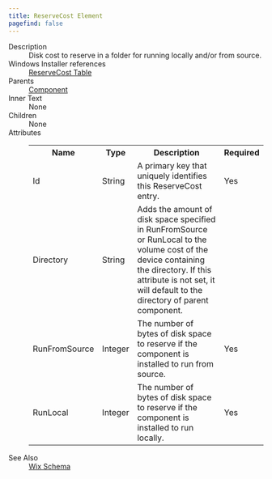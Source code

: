 ```yaml
---
title: ReserveCost Element
pagefind: false
---
```

<dl>
  <dt>Description</dt>
  <dd>                 Disk cost to reserve in a folder for running locally and/or from source.             </dd>
  <dt>Windows Installer references</dt>
  <dd>
    <a href="http://msdn.microsoft.com/library/aa371226.aspx" target="_blank">ReserveCost Table</a>
  </dd>
  <dt>Parents</dt>
  <dd>
    <a href="../component/">Component</a>
  </dd>
  <dt>Inner Text</dt>
  <dd>None</dd>
  <dt>Children</dt>
  <dd>None</dd>
  <dt>Attributes</dt>
  <dd>
    <table cellspacing="0" cellpadding="0" class="schema">
      <tr>
        <th width="15%">Name</th>
        <th width="15%">Type</th>
        <th width="65%">Description</th>
        <th width="15%">Required</th>
      </tr>
      <tr>
        <td>Id</td>
        <td>String</td>
        <td>A primary key that uniquely identifies this ReserveCost entry.</td>
        <td>Yes</td>
      </tr>
      <tr>
        <td>Directory</td>
        <td>String</td>
        <td>                         Adds the amount of disk space specified in RunFromSource or RunLocal to the volume cost of the device containing the directory.                         If this attribute is not set, it will default to the directory of parent component.                     </td>
        <td>&nbsp;</td>
      </tr>
      <tr>
        <td>RunFromSource</td>
        <td>Integer</td>
        <td>The number of bytes of disk space to reserve if the component is installed to run from source.</td>
        <td>Yes</td>
      </tr>
      <tr>
        <td>RunLocal</td>
        <td>Integer</td>
        <td>The number of bytes of disk space to reserve if the component is installed to run locally.</td>
        <td>Yes</td>
      </tr>
    </table>
  </dd>
  <dt>See Also</dt>
  <dd>
    <a href="../">Wix Schema</a>
  </dd>
</dl>
